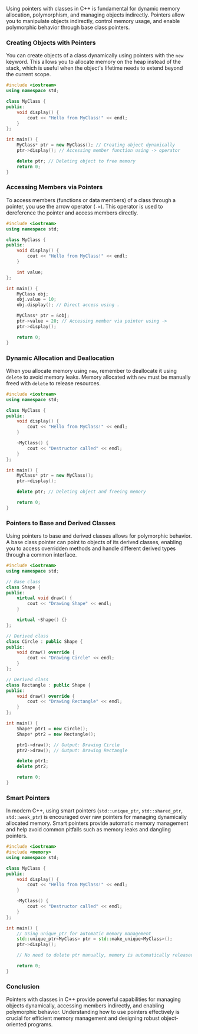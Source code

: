Using pointers with classes in C++ is fundamental for dynamic memory allocation, polymorphism, and managing objects indirectly. Pointers allow you to manipulate objects indirectly, control memory usage, and enable polymorphic behavior through base class pointers.

### Creating Objects with Pointers

You can create objects of a class dynamically using pointers with the `new` keyword. This allows you to allocate memory on the heap instead of the stack, which is useful when the object's lifetime needs to extend beyond the current scope.

```cpp
#include <iostream>
using namespace std;

class MyClass {
public:
    void display() {
        cout << "Hello from MyClass!" << endl;
    }
};

int main() {
    MyClass* ptr = new MyClass(); // Creating object dynamically
    ptr->display(); // Accessing member function using -> operator

    delete ptr; // Deleting object to free memory
    return 0;
}
```

### Accessing Members via Pointers

To access members (functions or data members) of a class through a pointer, you use the arrow operator (`->`). This operator is used to dereference the pointer and access members directly.

```cpp
#include <iostream>
using namespace std;

class MyClass {
public:
    void display() {
        cout << "Hello from MyClass!" << endl;
    }

    int value;
};

int main() {
    MyClass obj;
    obj.value = 10;
    obj.display(); // Direct access using .

    MyClass* ptr = &obj;
    ptr->value = 20; // Accessing member via pointer using ->
    ptr->display();

    return 0;
}
```

### Dynamic Allocation and Deallocation

When you allocate memory using `new`, remember to deallocate it using `delete` to avoid memory leaks. Memory allocated with `new` must be manually freed with `delete` to release resources.

```cpp
#include <iostream>
using namespace std;

class MyClass {
public:
    void display() {
        cout << "Hello from MyClass!" << endl;
    }

    ~MyClass() {
        cout << "Destructor called" << endl;
    }
};

int main() {
    MyClass* ptr = new MyClass();
    ptr->display();

    delete ptr; // Deleting object and freeing memory

    return 0;
}
```

### Pointers to Base and Derived Classes

Using pointers to base and derived classes allows for polymorphic behavior. A base class pointer can point to objects of its derived classes, enabling you to access overridden methods and handle different derived types through a common interface.

```cpp
#include <iostream>
using namespace std;

// Base class
class Shape {
public:
    virtual void draw() {
        cout << "Drawing Shape" << endl;
    }

    virtual ~Shape() {}
};

// Derived class
class Circle : public Shape {
public:
    void draw() override {
        cout << "Drawing Circle" << endl;
    }
};

// Derived class
class Rectangle : public Shape {
public:
    void draw() override {
        cout << "Drawing Rectangle" << endl;
    }
};

int main() {
    Shape* ptr1 = new Circle();
    Shape* ptr2 = new Rectangle();

    ptr1->draw(); // Output: Drawing Circle
    ptr2->draw(); // Output: Drawing Rectangle

    delete ptr1;
    delete ptr2;

    return 0;
}
```

### Smart Pointers

In modern C++, using smart pointers (`std::unique_ptr`, `std::shared_ptr`, `std::weak_ptr`) is encouraged over raw pointers for managing dynamically allocated memory. Smart pointers provide automatic memory management and help avoid common pitfalls such as memory leaks and dangling pointers.

```cpp
#include <iostream>
#include <memory>
using namespace std;

class MyClass {
public:
    void display() {
        cout << "Hello from MyClass!" << endl;
    }

    ~MyClass() {
        cout << "Destructor called" << endl;
    }
};

int main() {
    // Using unique_ptr for automatic memory management
    std::unique_ptr<MyClass> ptr = std::make_unique<MyClass>();
    ptr->display();

    // No need to delete ptr manually, memory is automatically released

    return 0;
}
```

### Conclusion

Pointers with classes in C++ provide powerful capabilities for managing objects dynamically, accessing members indirectly, and enabling polymorphic behavior. Understanding how to use pointers effectively is crucial for efficient memory management and designing robust object-oriented programs.